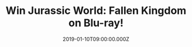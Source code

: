 ---
campaign-uuid: "c-a9f41568-f14a-4351-ad19-4363d0e724d3"
type: "Competition"
category: "Entertainment"
date: "2019-01-10T09:00:00.000Z"
end-date: "2019-02-10T23:59:00.000Z"
disable-form: false
is_promoted: false
has_entry_page: true
title: "Win Jurassic World: Fallen Kingdom on Blu-ray!"
competition-description: "<p>Calling Christ Pratt and Bryce Dallas fans! In order\
  \ to celebrate the release of the brand new movie Jurassic World: Fallen Kingdom\
  \ on Blu-Ray, we are giving away a copy of the movie to one of our lucky members\
  \ to win!</p>\n<p>Get your weekend sorted now. Click below for a chance to win.</p>\n"
hero-header: "Win Jurassic World: Fallen Kingdom on Blu-ray!"
terms-confirmation: "N/A"
banner-img: "https://assets.expresslyapp.com/asset-78210d21-dbad-47c6-a619-e8bc2f4ae7e5.jpg"
logo-left-href: "aaa.nme.com"
logo-left-image: "https://assets.expresslyapp.com/asset-51471286-5510-4d1a-b208-21b8ce34d4f0.jpg"
logo-left-title: "NME AAA"
bg-image-hero: "https://assets.expresslyapp.com/asset-2dd2a230-cffd-4923-91c6-aeab15415963.jpg"
bg-image-first: "https://assets.expresslyapp.com/asset-7e96e346-f7ac-494e-b182-f428494e42f0.jpg"
section1-content: "<p>It’s been three years since theme park and luxury resort Jurassic\
  \ World was destroyed by dinosaurs out of containment. Isla Nublar now sits abandoned\
  \ by humans while the surviving dinosaurs fend for themselves in the jungles.</p>\n\
  <p>When the island’s dormant volcano begins roaring to life, Owen (Chris Pratt)\
  \ and Claire (Bryce Dallas Howard) mount a campaign to rescue the remaining dinosaurs\
  \ from this extinction-level event. Owen is driven to find Blue, his lead raptor\
  \ who’s still missing in the wild, and Claire has grown a respect for these creatures\
  \ she now makes her mission. Arriving on the unstable island as lava begins raining\
  \ down, their expedition uncovers a conspiracy that could return our entire planet\
  \ to a perilous order not seen since prehistoric times. With all of the wonder,\
  \ adventure and thrills synonymous with one of the most popular and successful series\
  \ in cinema history, this all-new motion-picture event sees the return of favorite\
  \ characters and dinosaurs—along with new breeds more awe-inspiring and terrifying\
  \ than ever before. Welcome to Jurassic World: Fallen Kingdom.</p>\n<p>Enter the\
  \ form below for a chance of winning the adventurous movie Jurassic World: Fallen\
  \ Kingdom on Blu-ray now!</p>\n"
entry-title: "Win Jurassic World: Fallen Kingdom on Blu-ray!"
entry-content: "<p>Enter the draw to win Jurassic World: Fallen Kingdom on Blu-ray\
  \ by completing the form below before 23:59 on 10th of February 2019.</p>\n"
has-winner: false
prize-description: "Jurassic World: Fallen Kingdom on Blu-ray."
special-conditions: "Multiple entries are allowed up to one every day\r\nThis competition\
  \ is also available on: http://club.expressly.io/competitons/\r\njurassic-world-fallen-kingdom-blu-ray"
country-restrictions:
- "GB"
---